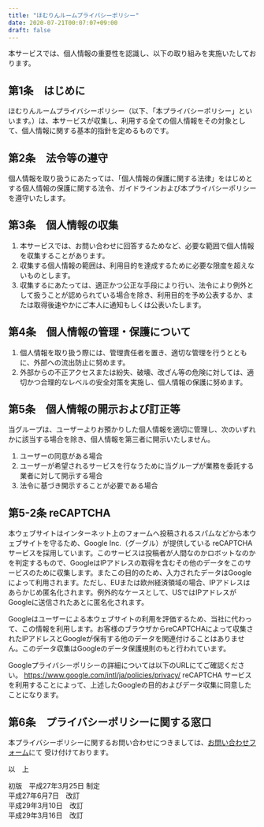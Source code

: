 ```yaml
---
title: "ほむりんルームプライバシーポリシー"
date: 2020-07-21T00:07:07+09:00
draft: false
---
```


本サービスでは、個人情報の重要性を認識し、以下の取り組みを実施いたしております。

## 第1条　はじめに

ほむりんルームプライバシーポリシー（以下、「本プライバシーポリシー」といいます。）は、本サービスが収集し、利用する全ての個人情報をその対象として、個人情報に関する基本的指針を定めるものです。

## 第2条　法令等の遵守

個人情報を取り扱うにあたっては、「個人情報の保護に関する法律」をはじめとする個人情報の保護に関する法令、ガイドラインおよび本プライバシーポリシーを遵守いたします。

## 第3条　個人情報の収集

1. 本サービスでは、お問い合わせに回答するためなど、必要な範囲で個人情報を収集することがあります。
1. 収集する個人情報の範囲は、利用目的を達成するために必要な限度を超えないものとします。
1. 収集するにあたっては、適正かつ公正な手段により行い、法令により例外として扱うことが認められている場合を除き、利用目的を予め公表するか、または取得後速やかにご本人に通知もしくは公表いたします。

## 第4条　個人情報の管理・保護について

1. 個人情報を取り扱う際には、管理責任者を置き、適切な管理を行うとともに、外部への流出防止に努めます。
1. 外部からの不正アクセスまたは紛失、破壊、改ざん等の危険に対しては、適切かつ合理的なレベルの安全対策を実施し、個人情報の保護に努めます。

## 第5条　個人情報の開示および訂正等

当グループは、ユーザーよりお預かりした個人情報を適切に管理し、次のいずれかに該当する場合を除き、個人情報を第三者に開示いたしません。

1. ユーザーの同意がある場合
1. ユーザーが希望されるサービスを行なうために当グループが業務を委託する業者に対して開示する場合
1. 法令に基づき開示することが必要である場合

## 第5-2条 reCAPTCHA

本ウェブサイトはインターネット上のフォームへ投稿されるスパムなどから本ウェブサイトを守るため、Google Inc.（グーグル）が提供している reCAPTCHA サービスを採用しています。このサービスは投稿者が人間なのかロボットなのかを判定するもので、GoogleはIPアドレスの取得を含むその他のデータをこのサービスのために収集します。またこの目的のため、入力されたデータはGoogleによって利用されます。ただし、EUまたは欧州経済領域の場合、IPアドレスはあらかじめ匿名化されます。例外的なケースとして、USではIPアドレスがGoogleに送信されたあとに匿名化されます。

Googleはユーザーによる本ウェブサイトの利用を評価するため、当社に代わって、この情報を利用します。お客様のブラウザからreCAPTCHAによって収集されたIPアドレスとGoogleが保有する他のデータを関連付けることはありません。このデータ収集はGoogleのデータ保護規則のもと行われています。

Googleプライバシーポリシーの詳細については以下のURLにてご確認ください。
<https://www.google.com/intl/ja/policies/privacy/>
reCAPTCHA サービスを利用することによって、上述したGoogleの目的およびデータ収集に同意したことになります。

## 第6条　プライバシーポリシーに関する窓口

本プライバシーポリシーに関するお問い合わせにつきましては、[お問い合わせフォーム](https://t98.info/contact/)にて 受け付けております。

以　上

初版　平成27年3月25日 制定  
平成27年6月7日　改訂  
平成29年3月10日　改訂  
平成29年3月16日　改訂  